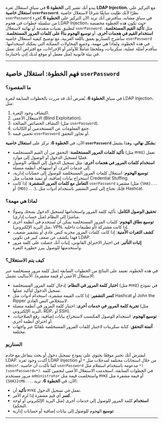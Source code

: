 يبدو أنك تشير إلى **الخطوة 6** في سياق استغلال ثغرة **LDAP Injection**، مع التركيز على **استغلال خاصية `userPassword`**. نظرًا لأنك طلبت سابقًا شرحًا لاستغلال خاصية `userPassword` في سياق مشابه، سأفترض أنك تريد الآن التركيز على **الخطوة 6** كجزء من سلسلة خطوات في هجوم LDAP Injection، حيث تكون هذه الخطوة مخصصة لتطبيق تقنيات متقدمة أو نهائية لاستغلال `userPassword`، مثل **تأكيد القيم المستخلصة**، **استخدام القيم في هجمات أخرى**، أو **توسيع الهجوم بناءً على كلمات المرور المستخلصة**. سأشرح السناريو بعمق باللغة العربية، مع توضيح كيفية استغلال خاصية `userPassword` في هذه الخطوة، ولماذا هي مهمة، وجميع المحاولات الممكنة التي يمكنك استخدامها. سأقدم أمثلة عملية، سكربتات، وملخصًا شاملًا للأوامر أو الإجراءات، مع افتراض أنك تعمل في بيئة قانونية (مثل معمل أو موقع لديك إذن باختباره).

---

## فهم الخطوة: استغلال خاصية `userPassword`
### ما المقصود؟
في سياق **الخطوة 6**، يُفترض أنك قد مررت بالخطوات السابقة لثغرة LDAP Injection، مثل:
1. اكتشاف وجود الثغرة.
2. الاستغلال الأعمى (Blind Exploitation).
3. اكتشاف الخصائص الصالحة (مثل `userPassword`).
4. جمع المعلومات عن المستخدمين أو الكائنات.
5. تخمين قيمة `userPassword` أو تجاوز التحقق.

الآن، في **الخطوة 6**، تركز على **استغلال خاصية `userPassword` بشكل نهائي**، وهذا يشمل:
- **تأكيد كلمات المرور المستخلصة**: التحقق من أن القيم المستخلصة (مثل `MYKE`) تعمل فعليًا لتسجيل الدخول أو الوصول إلى موارد.
- **استخدام كلمات المرور في هجمات أخرى**: مثل تسجيل الدخول إلى النظام، الوصول إلى خدمات أخرى، أو استهداف أنظمة متصلة.
- **توسيع الهجوم**: استغلال كلمات المرور المستخلصة للوصول إلى حسابات إدارية، استخراج بيانات إضافية، أو تنفيذ هجمات مثل Credential Stuffing.
- **التعامل مع كلمات المرور المشفرة**: إذا كانت `userPassword` مشفرة (مثل `{SHA}...` أو `{MD5}...`)، فإنك تحتاج إلى كسر التشفير باستخدام أدوات مثل Hashcat.

### لماذا هي مهمة؟
- **تحقيق الوصول الكامل**: تأكيد كلمة المرور واستخدامها لتسجيل الدخول يمنحك وصولًا مباشرًا إلى النظام (مثل حساب إداري).
- **توسيع نطاق الهجوم**: كلمات المرور المستخلصة يمكن أن تُستخدم في أنظمة أخرى (مثل البريد الإلكتروني، VPN، أو تطبيقات داخلية) إذا كانت مشتركة.
- **كشف الثغرات الأمنية**: إذا كانت كلمات المرور مخزنة كنص عادي أو بتشفير ضعيف، فهذا يكشف عن ضعف كبير في تكوين LDAP.
- **إثبات التأثير**: في اختبار الاختراق القانوني، إثبات أنك حصلت على كلمة مرور واستخدمتها للوصول يبرز خطورة الثغرة.

### كيف يتم الاستغلال؟
في هذه الخطوة، تعتمد على النتائج من الخطوات السابقة (مثل كلمة مرور مستخلصة عبر الاستغلال الأعمى أو قيمة مشفرة). الأساليب تشمل:
- **اختبار كلمة المرور في النظام**: إدخال كلمة المرور المستخلصة (مثل `MYKE`) في نموذج تسجيل الدخول لتأكيد عملها.
- **كسر التشفير**: إذا كانت القيمة مشفرة، استخدام أدوات مثل Hashcat أو John the Ripper لاستخلاص النص العادي.
- **تجربة كلمة المرور في خدمات أخرى**: اختبار كلمة المرور في أنظمة متصلة (مثل البريد الإلكتروني، RDP، أو SSH).
- **توسيع الهجوم**: استخدام الوصول المكتسب لاستخراج بيانات إضافية، رفع الصلاحيات، أو اختراق أنظمة أخرى.
- **أتمتة التحقق**: كتابة سكربتات لاختبار كلمات المرور المستخلصة تلقائيًا عبر واجهات مختلفة.

### السناريو
لنفترض أنك تختبر موقعًا يحتوي على نموذج تسجيل دخول أو بحث يتفاعل مع خادم LDAP. أكدت وجود ثغرة LDAP Injection من خلال استجابات مختلفة لمدخلات مثل `*` أو `admin*`. كما تأكدت أن خاصية `userPassword` مدعومة باستخدام استعلام مثل `*)(userPassword=*)`. في الخطوات السابقة، استخدمت الاستغلال الأعمى لتخمين كلمة مرور مستخدم `administrator` واستخلصت قيمة مثل `MYKE` أو قيمة مشفرة مثل `{SHA}2cM6...`. الآن، في **الخطوة 6**، تريد:
- **تأكيد** أن `MYKE` تعمل في تسجيل الدخول.
- **كسر** أي قيم مشفرة إذا لزم الأمر.
- **استخدام** كلمة المرور للوصول إلى خدمات أخرى (مثل البريد الإلكتروني أو لوحة التحكم).
- **توسيع** الهجوم للوصول إلى بيانات إضافية أو حسابات إدارية.

---


